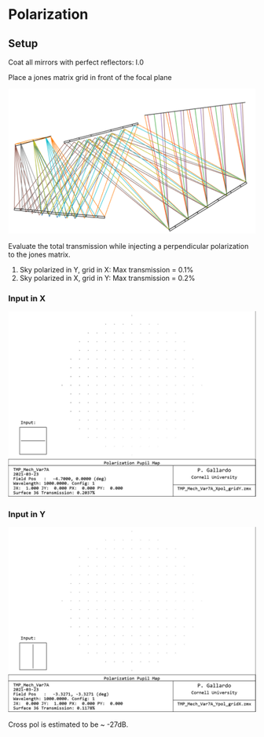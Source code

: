# Polarization

## Setup

Coat all mirrors with perfect reflectors: I.0

Place a jones matrix grid in front of the focal plane

![](layout.png)

Evaluate the total transmission while injecting a perpendicular polarization to the jones matrix.

1. Sky polarized in Y, grid in X: Max transmission = 0.1%
2. Sky polarized in X, grid in Y: Max transmission =  0.2%

### Input in X
![](sky_in_x_grid_in_y.jpg)
### Input in Y
![](sky_in_y_grid_in_x.jpg)

Cross pol is estimated to be ~ -27dB.
